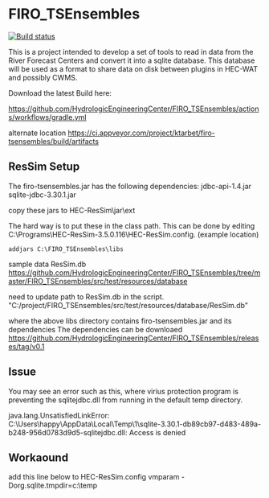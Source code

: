 # FIRO_TSEnsembles

[![Build status](https://ci.appveyor.com/api/projects/status/kbb4m4pn5pe7bo37?svg=true)](https://ci.appveyor.com/project/ktarbet/firo-tsensembles)

This is a project intended to develop a set of tools to read in data from the River Forecast Centers and convert it into a sqlite database. This database will be used as a format to share data on disk between plugins in HEC-WAT and possibly CWMS.


Download the latest Build here: 

https://github.com/HydrologicEngineeringCenter/FIRO_TSEnsembles/actions/workflows/gradle.yml

alternate location
https://ci.appveyor.com/project/ktarbet/firo-tsensembles/build/artifacts


## ResSim Setup

The firo-tsensembles.jar has the following dependencies:
jdbc-api-1.4.jar
sqlite-jdbc-3.30.1.jar

copy these jars to  HEC-ResSim\jar\ext


The hard way is to put these in the class path.  This can be done by editing C:\Programs\HEC-ResSim-3.5.0.116\HEC-ResSim.config.
(example location)
```
addjars C:\FIRO_TSEnsembles\libs

```

sample data ResSim.db 
https://github.com/HydrologicEngineeringCenter/FIRO_TSEnsembles/tree/master/FIRO_TSEnsembles/src/test/resources/database


need to update path to ResSim.db in the script.
"C:/project/FIRO_TSEnsembles/src/test/resources/database/ResSim.db"

where the above libs directory contains firo-tsensembles.jar  and its dependencies
The dependencies can be downloaed 
https://github.com/HydrologicEngineeringCenter/FIRO_TSEnsembles/releases/tag/v0.1



## Issue
You may see an error such as this, where virius protection program is preventing the sqlitejdbc.dll from running in the default temp directory.

java.lang.UnsatisfiedLinkError: C:\Users\happy\AppData\Local\Temp\1\sqlite-3.30.1-db89cb97-d483-489a-b248-956d0783d9d5-sqlitejdbc.dll: Access is denied

## Workaound
add this line below to HEC-ResSim.config
vmparam -Dorg.sqlite.tmpdir=c:\temp


